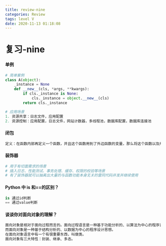 ```yaml
---
title: review-nine
categories: Review
tags: level V
date: 2020-11-13 01:18:08
---
```


# 复习-nine

#### 单例

```python
# 简单案例
class A(object):
    _instance = None
    def __new__(cls, *args, **kwargs):
        if cls._instance is None:
            cls._instance = object.__new__(cls)
        return cls._instance
```

```python
# 应用场景
1. 资源共享：日志文件，应用配置
2. 资源控制：应用配置，日志文件，网站计数器，多线程池，数据库配置，数据库连接池
```

#### 闭包

```python
定义：在函数内部再定义一个函数，并且这个函数用到了外边函数的变量，那么将这个函数以及用到的一些变量称之为闭包。
```

#### 装饰器

```python
# 用于有切面需求的场景
# 插入日志、性能测试、事务处理、缓存、权限的校验等场景
# 有了装饰器就可以抽离出大量的与函数功能本身无关的雷同代码并发并继续使用
```

####  Python 中 is 和==的区别？

```python
is 通过id判断
== 通过value判断
```

#### 谈谈你对面向对象的理解？

```python
面向对象是相对于面向过程而言的。面向过程语言是一种基于功能分析的、以算法为中心的程序设计方法；
而面向对象是一种基于结构分析的、以数据为中心的程序设计思想。
在面向对象语言中有一个有很重要东西，叫做类。
面向对象有三大特性：封装、继承、多态。
```

